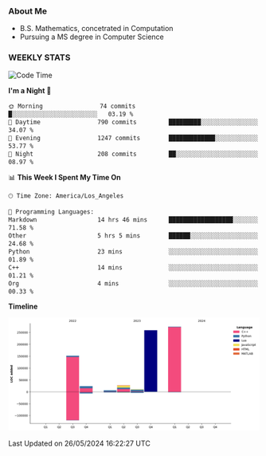 ### About Me

- B.S. Mathematics, concetrated in Computation
- Pursuing a MS degree in Computer Science


### WEEKLY STATS
<!--START_SECTION:waka-->
![Code Time](http://img.shields.io/badge/Code%20Time-99%20hrs%2029%20mins-blue)

**I'm a Night 🦉** 

```text
🌞 Morning                74 commits          █░░░░░░░░░░░░░░░░░░░░░░░░   03.19 % 
🌆 Daytime                790 commits         █████████░░░░░░░░░░░░░░░░   34.07 % 
🌃 Evening                1247 commits        █████████████░░░░░░░░░░░░   53.77 % 
🌙 Night                  208 commits         ██░░░░░░░░░░░░░░░░░░░░░░░   08.97 % 
```


📊 **This Week I Spent My Time On** 

```text
🕑︎ Time Zone: America/Los_Angeles

💬 Programming Languages: 
Markdown                 14 hrs 46 mins      ██████████████████░░░░░░░   71.58 % 
Other                    5 hrs 5 mins        ██████░░░░░░░░░░░░░░░░░░░   24.68 % 
Python                   23 mins             ░░░░░░░░░░░░░░░░░░░░░░░░░   01.89 % 
C++                      14 mins             ░░░░░░░░░░░░░░░░░░░░░░░░░   01.21 % 
Org                      4 mins              ░░░░░░░░░░░░░░░░░░░░░░░░░   00.33 % 
```

**Timeline**

![Lines of Code chart](https://raw.githubusercontent.com/nickocruzm/nickocruzm/main/assets/bar_graph.png)


 Last Updated on 26/05/2024 16:22:27 UTC
<!--END_SECTION:waka-->
